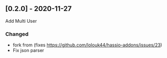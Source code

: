## [0.2.0] - 2020-11-27
Add Multi User
### Changed
- fork from (fixes https://github.com/lolouk44/hassio-addons/issues/23)
- Fix json parser

